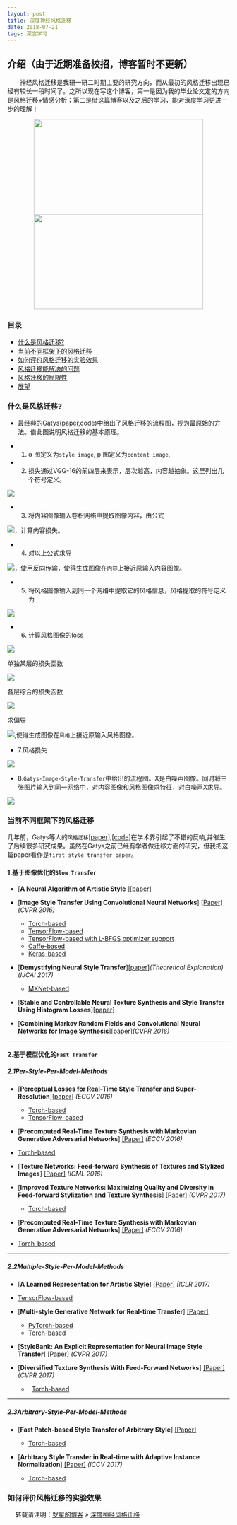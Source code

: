 ```yaml
---
layout: post
title: 深度神经风格迁移
date: 2018-07-21
tags: 深度学习
---
```


## 介绍（由于近期准备校招，博客暂时不更新）

　　神经风格迁移是我研一研二时期主要的研究方向，而从最初的风格迁移出现已经有较长一段时间了。之所以现在写这个博客，第一是因为我的毕业论文定的方向是风格迁移+情感分析；第二是借这篇博客以及之后的学习，能对深度学习更进一步的理解！


<div align="center">
	<img src="/img/posts/stytrans/Dawn Sky.jpg" height="215.2" width="384">

  <img src="/img/posts/stytrans/Dawn_Sky_masked.jpg" height="215.2" width="384">
</div>


### 目录

* [什么是风格迁移?](#What-is-style-transfer)
* [当前不同框架下的风格迁移](#different-application-in-different-platform)
* [如何评价风格迁移的实验效果](#how-to-evaluation)
* [风格迁移能解决的问题](#solve-problems)
* [风格迁移的局限性](#the-limitation-of-style-transfer)
* [展望](#prospect)


### <a name="What-is-style-transfer"></a>什么是风格迁移?

* 最经典的Gatys([paper](https://arxiv.org/abs/1508.06576),[code](https://github.com/anishathalye/neural-style))中给出了风格迁移的流程图，视为最原始的方法。借此图说明风格迁移的基本原理。

* 1. α 图定义为`style image`, p 图定义为`content image`,
* 2. 损失通过VGG-16的前四层来表示，层次越高，内容越抽象。这里列出几个符号定义。

![](/img/posts/stytrans/dic.jpg)

* 3. 将内容图像输入卷积网络中提取图像内容，由公式

![](/img/posts/stytrans/closs.jpg)，计算内容损失。
* 4. 对以上公式求导

![](/img/posts/stytrans/clossDE.jpg)，使用反向传输，使得生成图像在`内容`上接近原输入内容图像。
* 5. 将风格图像输入到同一个网络中提取它的风格信息，风格提取的符号定义为

![](/img/posts/stytrans/stydifi.jpg)

* 6. 计算风格图像的loss

![](/img/posts/stytrans/styExp.jpg)

单独某层的损失函数

![](/img/posts/stytrans/singleloss.jpg)

各层综合的损失函数

![](/img/posts/stytrans/sloss.jpg)

求偏导

![](/img/posts/stytrans/slossDe.jpg),使得生成图像在`风格`上接近原输入风格图像。

* 7.风格损失

![](/img/posts/stytrans/loss.jpg)

* 8.`Gatys-Image-Style-Transfer`中给出的流程图。X是白噪声图像。同时将三张图片输入到同一网络中，对内容图像和风格图像求特征，对白噪声X求导。

![](/img/posts/stytrans/classictrans.png)
<!-- |印象派|后印象派|立体派|
| ----------------------------------------- | -------------------------------------------- | ----------------------------------------- |
| ![](/images/posts/stytrans/shuilian.jpeg) | ![](/images/posts/stytrans/starry_night.jpg) | ![](/images/posts/stytrans/Guernica.jpeg) |
|超现实主义|抽象表现主义|立体派|
|![](/images/posts/stytrans/chaoxianshizhuyi.jpg)|![](/images/posts/stytrans/chouxiang.jpeg) |![](/images/posts/stytrans/paipaipai.jpeg)| -->

<!-- <table>
<tr align='center'>
<td>印象派</td>
<td>后印象派</td>
<td>立体派</td>

</tr>
<tr>
<td><img src='/images/posts/stytrans/shuilian.jpeg' height="168px"></td>
<td><img src='/images/posts/stytrans/starry_night.jpg' height="168px"></td>
<td><img src='/images/posts/stytrans/Guernica.jpeg' height="168px"></td>

</tr>
<table>

<table>
<tr align='center'>
<td>超现实主义</td>
<td>抽象表现主义</td>
<td>立体派</td>

</tr>
<tr>
<td><img src='/images/posts/stytrans/chaoxianshizhuyi.jpg' height="168px" width="260"></td>
<td><img src='/images/posts/stytrans/chouxiang.jpeg' height="168px" width="260"></td>
<td><img src='/images/posts/stytrans/paipaipai.jpeg' height="168px" width="260"></td>

</tr>
<table> -->


### <a name="different-application-in-different-platform"></a>当前不同框架下的风格迁移

几年前，Gatys等人的`风格迁移`[[paper]](https://arxiv.org/abs/1508.06576),[[code]](https://github.com/anishathalye/neural-style)在学术界引起了不错的反响,并催生了后续很多研究成果。虽然在Gatys之前已经有学者做迁移方面的研究，但我把这篇paper看作是`first style transfer paper`。

#### 1.基于图像优化的`Slow Transfer`
* [**A Neural Algorithm of Artistic Style** ][[paper]](https://arxiv.org/abs/1508.06576)
* [**Image Style Transfer Using Convolutional Neural Networks**] [[Paper]](http://www.cv-foundation.org/openaccess/content_cvpr_2016/papers/Gatys_Image_Style_Transfer_CVPR_2016_paper.pdf) *(CVPR 2016)*
	*   [Torch-based](https://github.com/jcjohnson/neural-style)
	*   [TensorFlow-based](https://github.com/anishathalye/neural-style)
	*   [TensorFlow-based with L-BFGS optimizer support](https://github.com/cysmith/neural-style-tf)
	*   [Caffe-based](https://github.com/fzliu/style-transfer)
	*   [Keras-based](https://github.com/titu1994/Neural-Style-Transfer)

* [**Demystifying Neural Style Transfer**][[paper]](https://arxiv.org/abs/1701.01036)*(Theoretical Explanation)* *(IJCAI 2017)*

	*   [MXNet-based](https://github.com/lyttonhao/Neural-Style-MMD)


* [**Stable and Controllable Neural Texture Synthesis and Style Transfer Using Histogram Losses**][[paper]](https://arxiv.org/abs/1701.08893)

* [**Combining Markov Random Fields and Convolutional Neural Networks for Image Synthesis**][[paper]](https://arxiv.org/abs/1601.04589)*(CVPR 2016)*

----------------------

#### 2.基于模型优化的`Fast Transfer`
##### **2.1Per-Style-Per-Model-Methods**
* [**Perceptual Losses for Real-Time Style Transfer and Super-Resolution**][[paper]](https://arxiv.org/pdf/1603.08155.pdf) *(ECCV 2016)*
	*   [Torch-based](https://github.com/jcjohnson/fast-neural-style)
	*   [TensorFlow-based](https://github.com/lengstrom/fast-style-transfer)

* [**Precomputed Real-Time Texture Synthesis with Markovian Generative Adversarial Networks**] [[Paper]](https://arxiv.org/pdf/1604.04382.pdf)  *(ECCV 2016)*
 *   [Torch-based](https://github.com/chuanli11/MGANs)

* [**Texture Networks: Feed-forward Synthesis of Textures and Stylized Images**] [[Paper]](http://www.jmlr.org/proceedings/papers/v48/ulyanov16.pdf)  *(ICML 2016)*

* [**Improved Texture Networks: Maximizing Quality and Diversity in Feed-forward Stylization and Texture Synthesis**] [[Paper]](https://arxiv.org/pdf/1701.02096.pdf)  *(CVPR 2017)*
	*   [Torch-based](https://github.com/DmitryUlyanov/texture_nets)

* [**Precomputed Real-Time Texture Synthesis with Markovian Generative Adversarial Networks**] [[Paper]](https://arxiv.org/pdf/1604.04382.pdf)  *(ECCV 2016)*
 *   [Torch-based](https://github.com/chuanli11/MGANs)

 -------------------------------

##### **2.2Multiple-Style-Per-Model-Methods**
* [**A Learned Representation for Artistic Style**] [[Paper]](https://arxiv.org/pdf/1610.07629.pdf)  *(ICLR 2017)*

 *   [TensorFlow-based](https://github.com/tensorflow/magenta/tree/master/magenta/models/image_stylization)

* [**Multi-style Generative Network for Real-time Transfer**] [[Paper]](https://arxiv.org/pdf/1703.06953.pdf)

	*   [PyTorch-based](https://github.com/zhanghang1989/PyTorch-Style-Transfer)
	*   [Torch-based](https://github.com/zhanghang1989/MSG-Net)

* [**StyleBank: An Explicit Representation for Neural Image Style Transfer**] [[Paper]](https://arxiv.org/pdf/1703.09210.pdf)  *(CVPR 2017)*

* [**Diversified Texture Synthesis With Feed-Forward Networks**] [[Paper]](http://openaccess.thecvf.com/content_cvpr_2017/papers/Li_Diversified_Texture_Synthesis_CVPR_2017_paper.pdf)  *(CVPR 2017)*
	*   [Torch-based](https://github.com/Yijunmaverick/MultiTextureSynthesis)

-----------------------------------------

##### **2.3Arbitrary-Style-Per-Model-Methods**
*  [**Fast Patch-based Style Transfer of Arbitrary Style**] [[Paper]](https://arxiv.org/pdf/1612.04337.pdf)
	*   [Torch-based](https://github.com/rtqichen/style-swap)

*  [**Arbitrary Style Transfer in Real-time with Adaptive Instance Normalization**] [[Paper]](https://arxiv.org/pdf/1703.06868.pdf)  *(ICCV 2017)*

	*   [Torch-based](https://github.com/xunhuang1995/AdaIN-style)


### <a name="how-to-evaluation"></a>如何评价风格迁移的实验效果

　
转载请注明：[罗星的博客](http://xingxl.github.io) » [深度神经风格迁移](https://xingxl.github.io/2018/07/Neural_Style_Transfer/)
